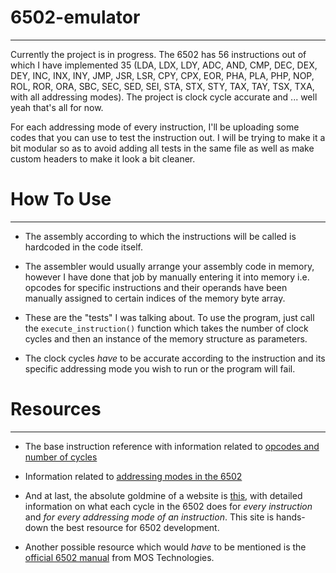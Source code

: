 # 6502-emulator
_____________________________________

Currently the project is in progress. The 6502 has 56 instructions out of which I have implemented 35 (LDA, LDX, LDY, ADC, AND, CMP, DEC, DEX, DEY, INC, INX, INY, JMP, JSR, LSR, CPY, CPX, EOR, PHA, PLA, PHP, NOP, ROL, ROR, ORA, SBC, SEC, SED, SEI, STA, STX, STY, TAX, TAY, TSX, TXA, with all addressing modes). The project is clock cycle accurate and ... well yeah that's all for now. 

For each addressing mode of every instruction, I'll be uploading some codes that you can use to test the instruction out. I will be trying to make it a bit modular so as to avoid adding all tests in the same file as well as make custom headers to make it look a bit cleaner. 


# How To Use
__________________________________

- The assembly according to which the instructions will be called is hardcoded in the code itself. 
- The assembler would usually arrange your assembly code in memory, however I have done that job by manually entering it into memory i.e. opcodes for specific instructions and their operands have been manually assigned to certain indices of the memory byte array. 

- These are the "tests" I was talking about. To use the program, just call the `execute_instruction()` function which takes the number of clock cycles and then an instance of the memory structure as parameters. 

- The clock cycles _have_ to be accurate according to the instruction and its specific addressing mode you wish to run or the program will fail.


# Resources
_________________________________________________
- The base instruction reference with information related to [opcodes and number of cycles](http://www.obelisk.me.uk/6502/reference.html)

- Information related to [addressing modes in the 6502](http://www.emulator101.com/6502-addressing-modes.html) 

- And at last, the absolute goldmine of a website is [this](https://nesdev.com/6502_cpu.txt), with detailed information on what each cycle in the 6502 does for _every instruction_ and _for every addressing mode of an instruction_. This site is hands-down the best resource for 6502 development.

- Another possible resource which would _have_ to be mentioned is the [official 6502 manual](https://archive.org/details/mos_microcomputers_programming_manual/mode/2up) from MOS Technologies. 